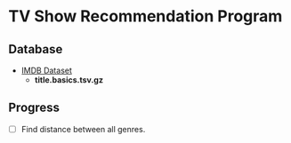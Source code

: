 # TV Show Recommendation Program

## Database

- [IMDB Dataset](https://imdb.com/interfaces)
    - **title.basics.tsv.gz**


## Progress

- [ ] Find distance between all genres.